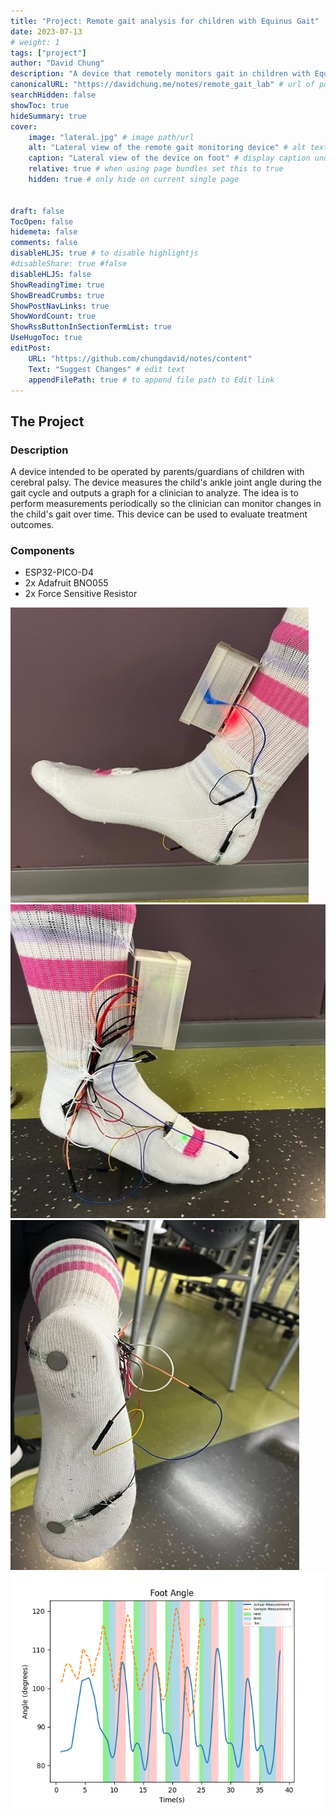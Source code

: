 ```yaml
---
title: "Project: Remote gait analysis for children with Equinus Gait"
date: 2023-07-13
# weight: 1
tags: ["project"]
author: "David Chung"
description: "A device that remotely monitors gait in children with Equinus Gait."
canonicalURL: "https://davidchung.me/notes/remote_gait_lab" # url of post
searchHidden: false
showToc: true
hideSummary: true
cover:
    image: "lateral.jpg" # image path/url
    alt: "Lateral view of the remote gait monitoring device" # alt text
    caption: "Lateral view of the device on foot" # display caption under cover
    relative: true # when using page bundles set this to true
    hidden: true # only hide on current single page


draft: false
TocOpen: false
hidemeta: false
comments: false
disableHLJS: true # to disable highlightjs
#disableShare: true #false
disableHLJS: false
ShowReadingTime: true
ShowBreadCrumbs: true
ShowPostNavLinks: true
ShowWordCount: true
ShowRssButtonInSectionTermList: true
UseHugoToc: true
editPost:
    URL: "https://github.com/chungdavid/notes/content"
    Text: "Suggest Changes" # edit text
    appendFilePath: true # to append file path to Edit link
---
```

## The Project
### Description
A device intended to be operated by parents/guardians of children with cerebral palsy. The device measures the child's ankle joint angle during the gait cycle and outputs a graph for a clinician to analyze. The idea is to perform measurements periodically so the clinician can monitor changes in the child's gait over time. This device can be used to evaluate treatment outcomes.

### Components
- ESP32-PICO-D4
- 2x Adafruit BNO055
- 2x Force Sensitive Resistor

![Medial view of device on foot](medial.jpg)
![Lateral view of device foot](lateral.jpg)
![View of the bottom of the foot with device on](bottom.jpg)
![Output graph from device](graph.png)